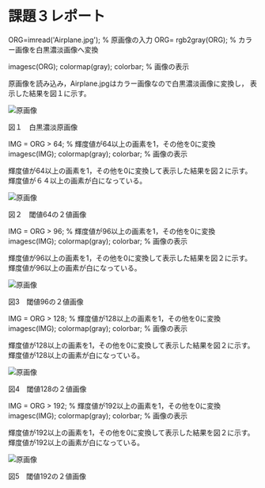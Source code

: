 # 課題３レポート

ORG=imread('Airplane.jpg'); % 原画像の入力
ORG= rgb2gray(ORG); % カラー画像を白黒濃淡画像へ変換

imagesc(ORG); colormap(gray); colorbar; % 画像の表示

原画像を読み込み，Airplane.jpgはカラー画像なので白黒濃淡画像に変換し，
表示した結果を図１に示す。

![原画像](https://github.com/TakedaRyota/Image-Processing-engineering-2019/blob/master/image/kadai3_1.png)

図１　白黒濃淡原画像

IMG = ORG > 64; % 輝度値が64以上の画素を1，その他を0に変換
imagesc(IMG); colormap(gray); colorbar; % 画像の表示

輝度値が64以上の画素を1，その他を0に変換して表示した結果を図２に示す。
輝度値が６４以上の画素が白になっている。

![原画像](https://github.com/TakedaRyota/Image-Processing-engineering-2019/blob/master/image/kadai3_2.png)

図２　閾値64の２値画像

IMG = ORG > 96; % 輝度値が96以上の画素を1，その他を0に変換
imagesc(IMG); colormap(gray); colorbar; % 画像の表示

輝度値が96以上の画素を1，その他を0に変換して表示した結果を図２に示す。
輝度値が96以上の画素が白になっている。

![原画像](https://github.com/TakedaRyota/Image-Processing-engineering-2019/blob/master/image/kadai3_3.png)

図3　閾値96の２値画像

IMG = ORG > 128; % 輝度値が128以上の画素を1，その他を0に変換
imagesc(IMG); colormap(gray); colorbar; % 画像の表示

輝度値が128以上の画素を1，その他を0に変換して表示した結果を図２に示す。
輝度値が128以上の画素が白になっている。

![原画像](https://github.com/TakedaRyota/Image-Processing-engineering-2019/blob/master/image/kadai3_4.png)

図4　閾値128の２値画像

IMG = ORG > 192; % 輝度値が192以上の画素を1，その他を0に変換
imagesc(IMG); colormap(gray); colorbar; % 画像の表示

輝度値が192以上の画素を1，その他を0に変換して表示した結果を図２に示す。
輝度値が192以上の画素が白になっている。

![原画像](https://github.com/TakedaRyota/Image-Processing-engineering-2019/blob/master/image/kadai3_5.png)

図5　閾値192の２値画像
